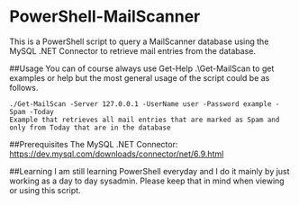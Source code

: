 # PowerShell-MailScanner
This is a PowerShell script to query a MailScanner database using the MySQL .NET Connector to retrieve mail entries from the database.

##Usage
You can of course always use Get-Help .\Get-MailScan to get examples or help but the most general usage of the script could be as follows. 

```
./Get-MailScan -Server 127.0.0.1 -UserName user -Password example -Spam -Today
Example that retrieves all mail entries that are marked as Spam and only from Today that are in the database
```

##Prerequisites
The MySQL .NET Connector: https://dev.mysql.com/downloads/connector/net/6.9.html

##Learning
I am still learning PowerShell everyday and I do it mainly by just working as a day to day sysadmin. Please keep that in mind when viewing or using this script. 
